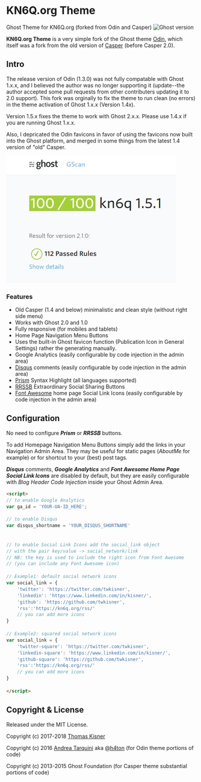 # KN6Q.org Theme
Ghost Theme for KN6Q.org (forked from Odin and Casper)
![Ghost version](https://img.shields.io/badge/Ghost-2.x.x-brightgreen.svg?style=flat-square)

**KN6Q.org Theme** is a very simple fork of the Ghost theme [Odin](https://github.com/h4t0n/odin), which itself was a fork from the old version of [Casper](https://github.com/TryGhost/Casper/) (before Casper 2.0).

## Intro
The release version of Odin (1.3.0) was not fully compatable with Ghost 1.x.x, and I believed the author was no longer supporting it (update--the author accepted some pull requests from other contributers updating it to 2.0 support).  This fork was orginally to fix the theme to run clean (no errors) in the theme activation of Ghost 1.x.x (Version 1.4x).

Version 1.5.x fixes the theme to work with Ghost 2.x.x.  Please use 1.4.x if you are running Ghost 1.x.x.

Also, I depricated the Odin favicons in favor of using the favicons now built into the Ghost platform, and merged in some things from the latest 1.4 version of "old" Casper.

![gscan results](https://github.com/twkisner/KN6Q.org/blob/master/gscan.JPG)

### Features
* Old Casper (1.4 and below) minimalistic and clean style (without right side menu)
* Works with Ghost 2.0 and 1.0
* Fully responsive (for mobiles and tablets)
* Home Page Navigation Menu Buttons
* Uses the built-in Ghost favicon function (Publication Icon in General Settings) rather the generating manually.
* Google Analytics (easily configurable by code injection in the admin area)
* [Disqus](https://disqus.com) comments (easily configurable by code injection in the admin area)
* [Prism](http://prismjs.com/) Syntax Highlight (all languages supported)
* [RRSSB](https://github.com/kni-labs/rrssb) Extraordinary Social Sharing Buttons
* [Font Awesome](http://fontawesome.io) home page Social Link Icons (easily configurable by code injection in the admin area)

## Configuration
No need to configure ***Prism*** or ***RRSSB*** buttons.

To add Homepage Navigation Menu Buttons simply add the links in your Navigation Admin Area. They may be useful for static pages (*AboutMe* for example) or for shortcut to your (best) post tags.  

***Disqus*** comments, ***Google Analytics***  and ***Font Awesome Home Page Social Link Icons*** are disabled by default, but they are easily configurable with *Blog Header Code Injection* inside your Ghost Admin Area.

```html
<script>
// to enable Google Analytics
var ga_id = 'YOUR-UA-ID_HERE';

// to enable Disqus
var disqus_shortname = 'YOUR_DISQUS_SHORTNAME'


// to enable Social Link Icons add the social_link object
// with the pair key/value -> social_network/link
// NB: the key is used to include the right icon from Font Awesome
// (you can include any Font Awesome icon)

// Example1: default social network icons
var social_link = {
    'twitter': 'https://twitter.com/twkisner',
    'linkedin': 'https://www.linkedin.com/in/kisner/',
    'github': 'https://github.com/twkisner',
    'rss':'https://kn6q.org/rss/'
    // you can add more icons
}

// Example2: squared social network icons
var social_link = {
    'twitter-square': 'https://twitter.com/twkisner',
    'linkedin-square': 'https://www.linkedin.com/in/kisner/',
    'github-square': 'https://github.com/twkisner',
    'rss':'https://kn6q.org/rss/'
    // you can add more icons
}

</script>


```


## Copyright & License

Released under the MIT License. 

Copyright (c) 2017-2018 [Thomas Kisner](https://www.linkedin.com/in/kisner/) 

Copyright (c) 2016 [Andrea Tarquini](https://blog.h4t0n.com) aka [@h4ton](https://twitter.com/h4t0n)  (for Odin theme portions of code)

Copyright (c) 2013-2015 Ghost Foundation (for Casper theme substantial portions of code)


